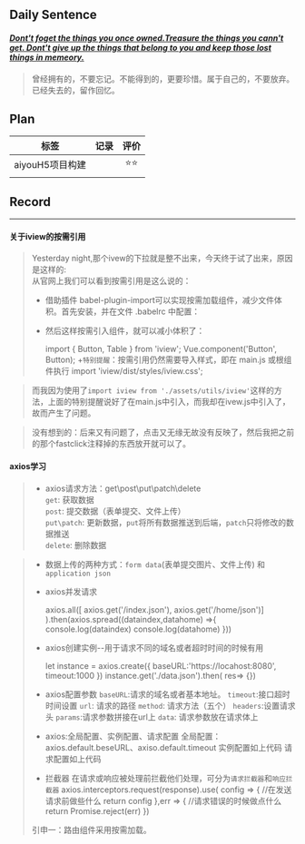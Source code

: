 ## **Daily Sentence**
#### <u>*Dont't foget the things you once owned.Treasure the things you cann't get. Dont't give up the things that belong to you and keep those lost things in memeory.*</u>
> 曾经拥有的，不要忘记。不能得到的，更要珍惜。属于自己的，不要放弃。已经失去的，留作回忆。

## **Plan**
|      标签       | 记录  | 评价  |
| :-------------: | :---: | :---: |
| aiyouH5项目构建 |       |  ⭐⭐   |
|                 |       |       |


## **Record**
---
#### 关于iview的按需引用
> Yesterday night,那个ivew的下拉就是整不出来，今天终于试了出来，原因是这样的:  
> 从官网上我们可以看到按需引用是这么说的：
> + 借助插件 babel-plugin-import可以实现按需加载组件，减少文件体积。首先安装，并在文件 .babelrc 中配置：  
> + 然后这样按需引入组件，就可以减小体积了：  
>     
>     import { Button, Table } from 'iview';
>    Vue.component('Button', Button);
> +`特别提醒`：按需引用仍然需要导入样式，即在 main.js 或根组件执行 import 'iview/dist/styles/iview.css';

> 而我因为使用了`import iview from './assets/utils/iview'`这样的方法，上面的特别提醒说好了在main.js中引入，而我却在ivew.js中引入了，故而产生了问题。

> 没有想到的：后来又有问题了，点击又无缘无故没有反映了，然后我把之前的那个fastclick注释掉的东西放开就可以了。

#### axios学习
> + axios请求方法：get\post\put\patch\delete\
> `get`: 获取数据  
> `post`: 提交数据（表单提交、文件上传）  
> `put\patch`: 更新数据，`put`将所有数据推送到后端，`patch`只将修改的数据推送  
> `delete`: 删除数据

> + 数据上传的两种方式：`form data`(表单提交图片、文件上传) 和`application json`
> 
> + axios并发请求
>
>     axios.all([
>         axios.get('/index.json'),
>         axios.get('/home/json')]
>     ).then(axios.spread((dataindex,datahome) =>{
>       console.log(dataindex)
>       console.log(datahome)
>     }))
> 
> + axios创建实例--用于请求不同的域名或者超时时间的时候有用
> 
>   let instance = axios.create({
>       baseURL:'https://locahost:8080',
>       timeout:1000
>   })
>   instance.get('./data.json').then( res=> {})
> 
> + axios配置参数
>   `baseURL`:请求的域名或者基本地址。
>   `timeout`:接口超时时间设置
>   `url`: 请求的路径
>   `method`: 请求方法（五个）
>   `headers`:设置请求头
>   `params`:请求参数拼接在url上
>   `data`: 请求参数放在请求体上
> 
> + axios:全局配置、实例配置、请求配置
> 全局配置：axios.default.beseURL、axiso.default.timeout
> 实例配置如上代码
> 请求配置如上代码
>  
> + 拦截器
> 在请求或响应被处理前拦截他们处理，可分为`请求拦截器`和`响应拦截器`
> axios.interceptors.request(response).use( config => {
>   //在发送请求前做些什么
>   return config
> },err => {
>   //请求错误的时候做点什么
>   return Promise.reject(err)
> })
> 
> 
> 
> 引申一：路由组件采用按需加载。
>  

